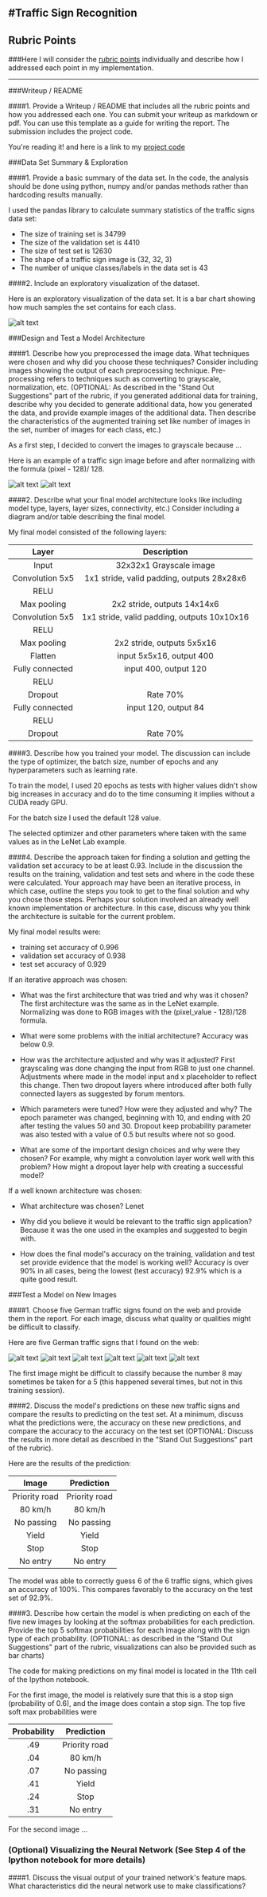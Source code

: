 #**Traffic Sign Recognition** 
---


[//]: # (Image References)

[image1]: ./writeup_images/classes.png "Classes"
[image2]: ./writeup_images/image_original.png "Original"
[image3]: ./writeup_images/image_normalized.png "Normalized"
[image4]: ./web_images/80.jpg "Traffic Sign 1"
[image5]: ./web_images/240_F_148528289_8FbyCvR8JGsP5ZBf8BszYwiVtrhjyzPx.jpg "Traffic Sign 2"
[image6]: ./web_images/adelanto.jpg "Traffic Sign 3"
[image7]: ./web_images/ceda.jpg "Traffic Sign 4"
[image8]: ./web_images/obra.jpg "Traffic Sign 5"
[image9]: ./web_images/paso_prohibido.jpg "Traffic Sign 6"

## Rubric Points
###Here I will consider the [rubric points](https://review.udacity.com/#!/rubrics/481/view) individually and describe how I addressed each point in my implementation.  

---
###Writeup / README

####1. Provide a Writeup / README that includes all the rubric points and how you addressed each one. You can submit your writeup as markdown or pdf. You can use this template as a guide for writing the report. The submission includes the project code.

You're reading it! and here is a link to my [project code](https://github.com/AnsgarNell/CarND-Traffic-Sign-Classifier-Project/blob/master/Traffic_Sign_Classifier.ipynb)

###Data Set Summary & Exploration

####1. Provide a basic summary of the data set. In the code, the analysis should be done using python, numpy and/or pandas methods rather than hardcoding results manually.

I used the pandas library to calculate summary statistics of the traffic
signs data set:

* The size of training set is 34799
* The size of the validation set is 4410
* The size of test set is 12630
* The shape of a traffic sign image is (32, 32, 3)
* The number of unique classes/labels in the data set is 43

####2. Include an exploratory visualization of the dataset.

Here is an exploratory visualization of the data set. It is a bar chart showing how much samples the set contains for each class.

![alt text][image1]

###Design and Test a Model Architecture

####1. Describe how you preprocessed the image data. What techniques were chosen and why did you choose these techniques? Consider including images showing the output of each preprocessing technique. Pre-processing refers to techniques such as converting to grayscale, normalization, etc. (OPTIONAL: As described in the "Stand Out Suggestions" part of the rubric, if you generated additional data for training, describe why you decided to generate additional data, how you generated the data, and provide example images of the additional data. Then describe the characteristics of the augmented training set like number of images in the set, number of images for each class, etc.)

As a first step, I decided to convert the images to grayscale because ...

Here is an example of a traffic sign image before and after normalizing with the formula (pixel - 128)/ 128.

![alt text][image2]
![alt text][image3]


####2. Describe what your final model architecture looks like including model type, layers, layer sizes, connectivity, etc.) Consider including a diagram and/or table describing the final model.

My final model consisted of the following layers:

| Layer         		|     Description								| 
|:---------------------:|:---------------------------------------------:|
| Input         		| 32x32x1 Grayscale image   					|
| Convolution 5x5     	| 1x1 stride, valid padding, outputs 28x28x6 	|
| RELU					|												|
| Max pooling	      	| 2x2 stride,  outputs 14x14x6	 				|
| Convolution 5x5	    | 1x1 stride, valid padding, outputs 10x10x16   |
| RELU					|												|
| Max pooling	      	| 2x2 stride,  outputs 5x5x16	 				|
| Flatten				| input 5x5x16, output 400      				|
| Fully connected		| input 400, output 120     					|
| RELU					|												|
| Dropout				| Rate 70%										|
| Fully connected		| input 120, output 84	     					|
| RELU					|												|
| Dropout				| Rate 70%										|

 


####3. Describe how you trained your model. The discussion can include the type of optimizer, the batch size, number of epochs and any hyperparameters such as learning rate.

To train the model, I used 20 epochs as tests with higher values didn't show big increases in accuracy and do to the time consuming it implies without a CUDA ready GPU.

For the batch size I used the default 128 value.

The selected optimizer and other parameters where taken with the same values as in the LeNet Lab example.

####4. Describe the approach taken for finding a solution and getting the validation set accuracy to be at least 0.93. Include in the discussion the results on the training, validation and test sets and where in the code these were calculated. Your approach may have been an iterative process, in which case, outline the steps you took to get to the final solution and why you chose those steps. Perhaps your solution involved an already well known implementation or architecture. In this case, discuss why you think the architecture is suitable for the current problem.

My final model results were:
* training set accuracy of 0.996
* validation set accuracy of 0.938
* test set accuracy of 0.929

If an iterative approach was chosen:

* What was the first architecture that was tried and why was it chosen? The first architecture was the same as in the LeNet example. Normalizing was done to RGB images with the (pixel_value - 128)/128 formula.


* What were some problems with the initial architecture? Accuracy was below 0.9.
* How was the architecture adjusted and why was it adjusted? First grayscaling was done changing the input from RGB to just one channel. Adjustments where made in the model input and x placeholder to reflect this change.  Then two dropout layers where introduced after both fully connected layers as suggested by forum mentors.

* Which parameters were tuned? How were they adjusted and why? The epoch parameter was changed, beginning with 10, and ending with 20 after testing the values 50 and 30. Dropout keep probability parameter was also tested with a value of 0.5 but results where not so good.

* What are some of the important design choices and why were they chosen? For example, why might a convolution layer work well with this problem? How might a dropout layer help with creating a successful model?

If a well known architecture was chosen:

* What architecture was chosen? Lenet

* Why did you believe it would be relevant to the traffic sign application? Because it was the one used in the examples and suggested to begin with.

* How does the final model's accuracy on the training, validation and test set provide evidence that the model is working well? Accuracy is over 90% in all cases, being the lowest (test accuracy) 92.9% which is a quite good result.
 

###Test a Model on New Images

####1. Choose five German traffic signs found on the web and provide them in the report. For each image, discuss what quality or qualities might be difficult to classify.

Here are five German traffic signs that I found on the web:

![alt text][image4] ![alt text][image5] ![alt text][image6] 
![alt text][image7] ![alt text][image8] ![alt text][image9]

The first image might be difficult to classify because the number 8 may sometimes be taken for a 5 (this happened several times, but not in this training session).

####2. Discuss the model's predictions on these new traffic signs and compare the results to predicting on the test set. At a minimum, discuss what the predictions were, the accuracy on these new predictions, and compare the accuracy to the accuracy on the test set (OPTIONAL: Discuss the results in more detail as described in the "Stand Out Suggestions" part of the rubric).

Here are the results of the prediction:

| Image			        |     Prediction	        					| 
|:---------------------:|:---------------------------------------------:|
| Priority road	      	| Priority road			 						|
| 80 km/h	      		| 80 km/h				 						|
| No passing      		| No passing   									|
| Yield 	      		| Yield 	   									|
| Stop      			| Stop  										|
| No entry				| No entry										|


The model was able to correctly guess 6 of the 6 traffic signs, which gives an accuracy of 100%. This compares favorably to the accuracy on the test set of 92.9%.

####3. Describe how certain the model is when predicting on each of the five new images by looking at the softmax probabilities for each prediction. Provide the top 5 softmax probabilities for each image along with the sign type of each probability. (OPTIONAL: as described in the "Stand Out Suggestions" part of the rubric, visualizations can also be provided such as bar charts)

The code for making predictions on my final model is located in the 11th cell of the Ipython notebook.

For the first image, the model is relatively sure that this is a stop sign (probability of 0.6), and the image does contain a stop sign. The top five soft max probabilities were

| Probability         	|     Prediction	        					| 
|:---------------------:|:---------------------------------------------:| 
| .49         			| Priority road  								| 
| .04     				| 80 km/h 										|
| .07					| No passing									|
| .41	      			| Yield							 				|
| .24				    | Stop			     							|
| .31				    | No entry		      							|

For the second image ... 

### (Optional) Visualizing the Neural Network (See Step 4 of the Ipython notebook for more details)
####1. Discuss the visual output of your trained network's feature maps. What characteristics did the neural network use to make classifications?



